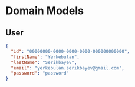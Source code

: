 # Domain Models

## User

```json
{
  "id": "00000000-0000-0000-0000-000000000000",
  "firstName": "Yerkebulan",
  "lastName": "Serikbayev",
  "email": "yerkebulan.serikbayev@gmail.com",
  "password": "password"
}
```

